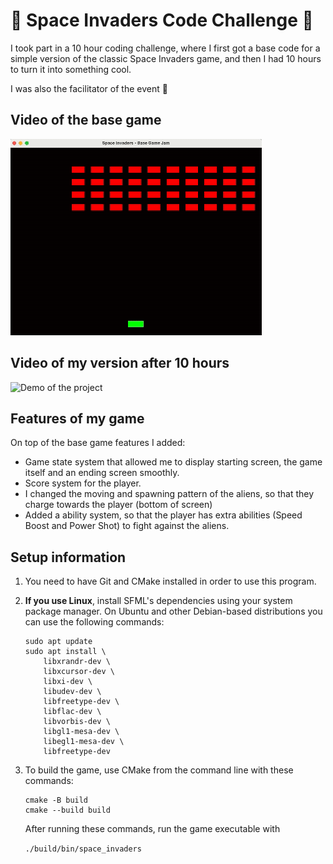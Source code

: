 # 👾 Space Invaders Code Challenge 👾

I took part in a 10 hour coding challenge, where I first got a base code for a simple version of the classic Space Invaders game, and then I had 10 hours to turn it into something cool.  

I was also the facilitator of the event 👾

## Video of the base game

![Demo of the project](video/space_invaders_base_gif.gif)

## Video of my version after 10 hours

![Demo of the project](video/space_invaders_challenge_vid.gif)

## Features of my game

On top of the base game features I added:

- Game state system that allowed me to display starting screen, the game itself and an ending screen smoothly.  
- Score system for the player.  
- I changed the moving and spawning pattern of the aliens, so that they charge towards the player (bottom of screen)
- Added a ability system, so that the player has extra abilities (Speed Boost and Power Shot) to fight against the aliens.

## Setup information

1. You need to have Git and CMake installed in order to use this program.

2. **If you use Linux**, install SFML's dependencies using your system package manager. On Ubuntu and other Debian-based distributions you can use the following commands:
   ```
   sudo apt update
   sudo apt install \
       libxrandr-dev \
       libxcursor-dev \
       libxi-dev \
       libudev-dev \
       libfreetype-dev \
       libflac-dev \
       libvorbis-dev \
       libgl1-mesa-dev \
       libegl1-mesa-dev \
       libfreetype-dev
   ```


3. To build the game, use CMake from the command line with these commands:

   ```
   cmake -B build
   cmake --build build
   ```
   
   After running these commands, run the game executable with  

    ```./build/bin/space_invaders```

